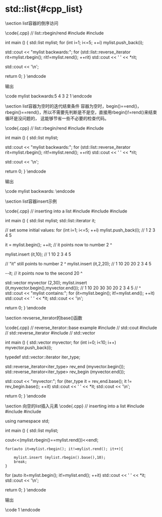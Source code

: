 std::list{#cpp_list}
======================


\section list容器的倒序访问

\code{.cpp}
// list::rbegin/rend
#include <iostream>
#include <list>

int main ()
{
  std::list<int> mylist;
  for (int i=1; i<=5; ++i) mylist.push_back(i);

  std::cout << "mylist backwards:";
  for (std::list<int>::reverse_iterator rit=mylist.rbegin(); rit!=mylist.rend(); ++rit)
    std::cout << ' ' << *rit;

  std::cout << '\n';

  return 0;
}
\endcode

输出

\code
mylist backwards:5 4 3 2 1 
\endcode


\section list容器为空时的迭代结束条件
容器为空时，begin()==end()，rbegin()==rend()，所以不需要先判断是不是空，直接用rbegin()!=rend()来结束循环是没问题的，
这能够节省一些不必要的检查代码。

\code{.cpp}
// list::rbegin/rend
#include <iostream>
#include <list>

int main ()
{
  std::list<int> mylist;

  std::cout << "mylist backwards:";
  for (std::list<int>::reverse_iterator rit=mylist.rbegin(); rit!=mylist.rend(); ++rit)
    std::cout << ' ' << *rit;

  std::cout << '\n';

  return 0;
}
\endcode

输出

\code
mylist backwards:
\endcode


\section list容器insert示例

\code{.cpp}
// inserting into a list
#include <iostream>
#include <list>
#include <vector>

int main ()
{
  std::list<int> mylist;
  std::list<int>::iterator it;

  // set some initial values:
  for (int i=1; i<=5; ++i) mylist.push_back(i); // 1 2 3 4 5

  it = mylist.begin();
  ++it;       // it points now to number 2           ^

  mylist.insert (it,10);                        // 1 10 2 3 4 5

  // "it" still points to number 2                      ^
  mylist.insert (it,2,20);                      // 1 10 20 20 2 3 4 5

  --it;       // it points now to the second 20            ^

  std::vector<int> myvector (2,30);
  mylist.insert (it,myvector.begin(),myvector.end());
                                                // 1 10 20 30 30 20 2 3 4 5
                                                //               ^
  std::cout << "mylist contains:";
  for (it=mylist.begin(); it!=mylist.end(); ++it)
    std::cout << ' ' << *it;
  std::cout << '\n';

  return 0;
}
\endcode


\section revserse_iterator的base()函数

\code{.cpp}
// reverse_iterator::base example
#include <iostream>     // std::cout
#include <iterator>     // std::reverse_iterator
#include <vector>       // std::vector

int main () {
  std::vector<int> myvector;
  for (int i=0; i<10; i++) myvector.push_back(i);

  typedef std::vector<int>::iterator iter_type;

  std::reverse_iterator<iter_type> rev_end (myvector.begin());
  std::reverse_iterator<iter_type> rev_begin (myvector.end());

  std::cout << "myvector:";
  for (iter_type it = rev_end.base(); it != rev_begin.base(); ++it)
    std::cout << ' ' << *it;
  std::cout << '\n';

  return 0;
}
\endcode


\section 向空的list插入元素
\code{.cpp}
// inserting into a list
#include <iostream>
#include <list>
#include <vector>

using namespace std;

int main ()
{
  std::list<int> mylist;
  
  cout<<(mylist.rbegin()==mylist.rend())<<endl;

    for(auto it=mylist.rbegin(); it!=mylist.rend(); it++){
        
        mylist.insert (mylist.rbegin().base(),10);
        break;
    }

  for (auto it=mylist.begin(); it!=mylist.end(); ++it)
    std::cout << ' ' << *it;
  std::cout << '\n';

  return 0;
}
\endcode

输出

\code
1
\endcode
